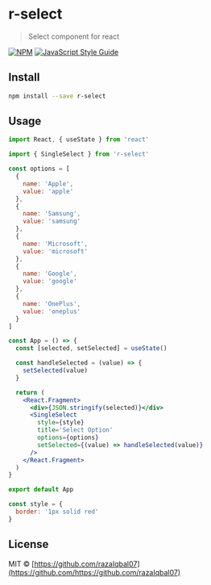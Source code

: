 # r-select

> Select component for react

[![NPM](https://img.shields.io/npm/v/r-select.svg)](https://www.npmjs.com/package/r-select) [![JavaScript Style Guide](https://img.shields.io/badge/code_style-standard-brightgreen.svg)](https://standardjs.com)

## Install

```bash
npm install --save r-select
```

## Usage

```jsx
import React, { useState } from 'react'

import { SingleSelect } from 'r-select'

const options = [
  {
    name: 'Apple',
    value: 'apple'
  },
  {
    name: 'Samsung',
    value: 'samsung'
  },
  {
    name: 'Microsoft',
    value: 'microsoft'
  },
  {
    name: 'Google',
    value: 'google'
  },
  {
    name: 'OnePlus',
    value: 'oneplus'
  }
]

const App = () => {
  const [selected, setSelected] = useState()

  const handleSelected = (value) => {
    setSelected(value)
  }

  return (
    <React.Fragment>
      <div>{JSON.stringify(selected)}</div>
      <SingleSelect
        style={style}
        title='Select Option'
        options={options}
        setSelected={(value) => handleSelected(value)}
      />
    </React.Fragment>
  )
}

export default App

const style = {
  border: '1px solid red'
}
```

## License

MIT © [https://github.com/razaIqbal07](https://github.com/https://github.com/razaIqbal07)
